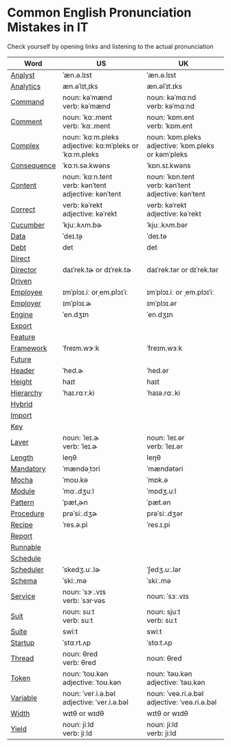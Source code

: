 # Common English Pronunciation Mistakes in IT

Check yourself by opening links and listening to the actual pronunciation

Word | US | UK
------------ | ------------- | -------------
[Analyst](https://dictionary.cambridge.org/us/dictionary/english/analyst) | ˈæn.ə.lɪst | ˈæn.ə.lɪst
[Analytics](https://dictionary.cambridge.org/us/dictionary/english/analytics) | æn.əˈlɪt̬.ɪks | æn.əlˈɪt.ɪks
[Command](https://dictionary.cambridge.org/us/dictionary/english/command) | noun: kəˈmænd<br>verb: kəˈmænd | noun: kəˈmɑːnd<br>verb: kəˈmɑːnd
[Comment](https://dictionary.cambridge.org/us/dictionary/english/comment) | noun: ˈkɑː.ment<br>verb: ˈkɑː.ment | noun: ˈkɒm.ent<br>verb: ˈkɒm.ent
[Complex](https://dictionary.cambridge.org/us/dictionary/english/complex) | noun: ˈkɑːm.pleks<br>adjective: kɑːmˈpleks or ˈkɑːm.pleks | noun: ˈkɒm.pleks<br>adjective: ˈkɒm.pleks or kəmˈpleks
[Consequence](https://dictionary.cambridge.org/us/dictionary/english/consequence) | ˈkɑːn.sə.kwəns | ˈkɒn.sɪ.kwəns
[Content](https://dictionary.cambridge.org/us/dictionary/english/content) | noun: ˈkɑːn.tent<br>verb: kənˈtent<br>adjective: kənˈtent | noun: ˈkɒn.tent<br>verb: kənˈtent<br>adjective: kənˈtent
[Correct](https://dictionary.cambridge.org/us/dictionary/english/correct) | verb: kəˈrekt<br>adjective: kəˈrekt | verb: kəˈrekt<br>adjective: kəˈrekt
[Cucumber](https://dictionary.cambridge.org/us/dictionary/english/cucumber) | ˈkjuː.kʌm.bɚ | ˈkjuː.kʌm.bər
[Data](https://dictionary.cambridge.org/us/dictionary/english/data) | ˈdeɪ.t̬ə | ˈdeɪ.tə
[Debt](https://dictionary.cambridge.org/us/dictionary/english/debt) | det | det
[Direct](https://dictionary.cambridge.org/us/dictionary/english/direct) |  | 
[Director](https://dictionary.cambridge.org/us/dictionary/english/director) | daɪˈrek.tɚ or dɪˈrek.tɚ | daɪˈrek.tər or dɪˈrek.tər
[Driven](https://dictionary.cambridge.org/us/dictionary/english/driven) |  | 
[Employee](https://dictionary.cambridge.org/us/dictionary/english/employee) | ɪmˈplɔɪ.iː orˌem.plɔɪˈiː | ɪmˈplɔɪ.iː or ˌem.plɔɪˈiː
[Employer](https://dictionary.cambridge.org/us/dictionary/english/employer) | ɪmˈplɔɪ.ɚ | ɪmˈplɔɪ.ər
[Engine](https://dictionary.cambridge.org/us/dictionary/english/engine) | ˈen.dʒɪn | ˈen.dʒɪn
[Export](https://dictionary.cambridge.org/us/dictionary/english/export) |  | 
[Feature](https://dictionary.cambridge.org/us/dictionary/english/feature) |  | 
[Framework](https://dictionary.cambridge.org/us/dictionary/english/framework) | ˈfreɪm.wɝːk | ˈfreɪm.wɜːk
[Future](https://dictionary.cambridge.org/us/dictionary/english/future) |  | 
[Header](https://dictionary.cambridge.org/us/dictionary/english/header) | ˈhed.ɚ | ˈhed.ər
[Height](https://dictionary.cambridge.org/us/dictionary/english/height) | haɪt | haɪt
[Hierarchy](https://dictionary.cambridge.org/us/dictionary/english/hierarchy) | ˈhaɪ.rɑːr.ki | ˈhaɪə.rɑː.ki
[Hybrid](https://dictionary.cambridge.org/us/dictionary/english/hybrid) |  | 
[Import](https://dictionary.cambridge.org/us/dictionary/english/import) |  | 
[Key](https://dictionary.cambridge.org/us/dictionary/english/key) |  | 
[Layer](https://dictionary.cambridge.org/us/dictionary/english/layer) | noun: ˈleɪ.ɚ<br>verb: ˈleɪ.ɚ | noun: ˈleɪ.ər<br>verb: ˈleɪ.ər
[Length](https://dictionary.cambridge.org/us/dictionary/english/length) | leŋθ | leŋθ
[Mandatory](https://dictionary.cambridge.org/us/dictionary/english/mandatory) | ˈmændəˌtɔri | ˈmændətəri
[Mocha](https://dictionary.cambridge.org/us/dictionary/english/mocha) | ˈmoʊ.kə | ˈmɒk.ə
[Module](https://dictionary.cambridge.org/us/dictionary/english/module) | ˈmɑː.dʒuːl | ˈmɒdʒ.uːl
[Pattern](https://dictionary.cambridge.org/us/dictionary/english/pattern) | ˈpæt̬.ɚn | ˈpæt.ən
[Procedure](https://dictionary.cambridge.org/us/dictionary/english/procedure) | prəˈsiː.dʒɚ | prəˈsiː.dʒər
[Recipe](https://dictionary.cambridge.org/us/dictionary/english/recipe) | ˈres.ə.pi | ˈres.ɪ.pi
[Report](https://dictionary.cambridge.org/us/dictionary/english/report) |  | 
[Runnable](https://www.merriam-webster.com/dictionary/runnable) |  | 
[Schedule](https://dictionary.cambridge.org/us/dictionary/english/schedule) |  | 
[Scheduler](https://dictionary.cambridge.org/us/dictionary/english/scheduler) | ˈskedʒ.uː.lɚ | ˈʃedʒ.uː.lər
[Schema](https://dictionary.cambridge.org/us/dictionary/english/schema) | ˈskiː.mə | ˈskiː.mə
[Service](https://dictionary.cambridge.org/us/dictionary/english/service) | noun: ˈsɝː.vɪs<br>verb: ˈsɜr·vəs | noun: ˈsɜː.vɪs
[Suit](https://dictionary.cambridge.org/us/dictionary/english/suit) | noun: suːt<br>verb: suːt | noun: sjuːt<br>verb: suːt
[Suite](https://dictionary.cambridge.org/us/dictionary/english/suite) | swiːt | swiːt
[Startup](https://dictionary.cambridge.org/us/dictionary/english/start-up) | ˈstɑːrt.ʌp | ˈstɑːt.ʌp
[Thread](https://dictionary.cambridge.org/us/dictionary/english/thread) | noun: θred<br>verb: θred | noun: θred
[Token](https://dictionary.cambridge.org/us/dictionary/english/token) | noun: ˈtoʊ.kən<br>adjective: ˈtoʊ.kən | noun: ˈtəʊ.kən<br>adjective: ˈtəʊ.kən
[Variable](https://dictionary.cambridge.org/us/dictionary/english/variable) | noun: ˈver.i.ə.bəl<br>adjective: ˈver.i.ə.bəl | noun: ˈveə.ri.ə.bəl<br>adjective: ˈveə.ri.ə.bəl
[Width](https://dictionary.cambridge.org/us/dictionary/english/width) | wɪtθ or wɪdθ | wɪtθ or wɪdθ
[Yield](https://dictionary.cambridge.org/us/dictionary/english/yield) | noun: jiːld<br>verb: jiːld | noun: jiːld<br>verb: jiːld
